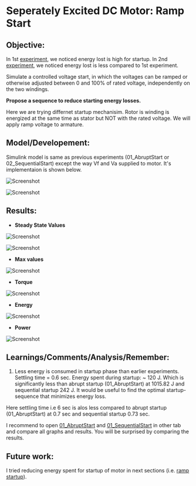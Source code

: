 # Seperately Excited DC Motor: Ramp Start

## Objective: 

In 1st [experiment](https://github.com/VishalDevnale/ControlSystem/tree/master/ElectricMachines/DC_Motors/01_SeperatelyExcitedDCMotor/01_AbruptStart), we noticed energy lost is high for startup.
In 2nd [experiment](https://github.com/VishalDevnale/ControlSystem/tree/master/ElectricMachines/DC_Motors/01_SeperatelyExcitedDCMotor/02_SequentialStart), we noticed energy lost is less compared to 1st experiment.

Simulate a controlled voltage start, in which the voltages can be ramped or otherwise adjusted between 0 and 100% of rated voltage, independently on the two windings. 

**Propose a sequence to reduce starting energy losses.**

Here we are trying differnet startup mechanisim. Rotor is winding is energized at the same time as stator but NOT with the rated voltage. We will apply ramp voltage to armature.

## Model/Developement:

Simulink model is same as previous experiments (01_AbruptStart or 02_SequentialStart) except the way Vf and Va supplied to motor. It's implementaion is shown below.  

![Screenshot](08_HowToChangeVaTiming.PNG)

![Screenshot](09_AppliedVoltages.PNG)

## Results:

* **Steady State Values**

![Screenshot](02_SS_Comment.PNG)

![Screenshot](04_Figure1.png)

* **Max values**

![Screenshot](03_Max_Comment.PNG)

* **Torque**

![Screenshot](05_Figure2.png)

* **Energy**

![Screenshot](06_Figure3.png)

* **Power**

![Screenshot](07_Figure4.png)

## Learnings/Comments/Analysis/Remember:
1. Less energy is consumed in startup phase than earlier experiments. Settling time = 0.6 sec. Energy spent during startup: ~ 120 J.
Which is significantly less than abrupt startup (01_AbruptStart) at 1015.82 J and sequential startup 242 J. It would be useful to find the optimal startup-sequence
that minimizes energy loss.

Here settling time i.e 6 sec is alos less compared to abrupt startup (01_AbruptStart) at 0.7 sec and sequential startup 0.73 sec.

I recommend to open [01_AbruptStart](https://github.com/VishalDevnale/ControlSystem/tree/master/ElectricMachines/DC_Motors/01_SeperatelyExcitedDCMotor/01_AbruptStart) and [01_SequentialStart](https://github.com/VishalDevnale/ControlSystem/tree/master/ElectricMachines/DC_Motors/01_SeperatelyExcitedDCMotor/02_SequentialStart) in other tab and compare all graphs and results. You will be surprised by comparing the results.

## Future work:
I tried reducing energy spent for startup of motor in next sections (i.e. [ramp startup](https://github.com/VishalDevnale/ControlSystem/tree/master/ElectricMachines/DC_Motors/01_SeperatelyExcitedDCMotor/03_RampStart)).